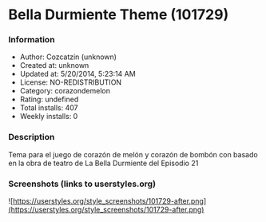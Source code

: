 # Bella Durmiente Theme (101729)

### Information
- Author: Cozcatzin (unknown)
- Created at: unknown
- Updated at: 5/20/2014, 5:23:14 AM
- License: NO-REDISTRIBUTION
- Category: corazondemelon
- Rating: undefined
- Total installs: 407
- Weekly installs: 0


### Description
Tema para el juego de corazón de melón y corazón de bombón con basado en la obra de teatro de La Bella Durmiente del Episodio 21


### Screenshots (links to userstyles.org)
![https://userstyles.org/style_screenshots/101729-after.png](https://userstyles.org/style_screenshots/101729-after.png)


